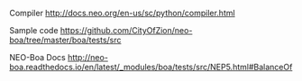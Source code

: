 Compiler
http://docs.neo.org/en-us/sc/python/compiler.html

Sample code
https://github.com/CityOfZion/neo-boa/tree/master/boa/tests/src

NEO-Boa Docs
http://neo-boa.readthedocs.io/en/latest/_modules/boa/tests/src/NEP5.html#BalanceOf
